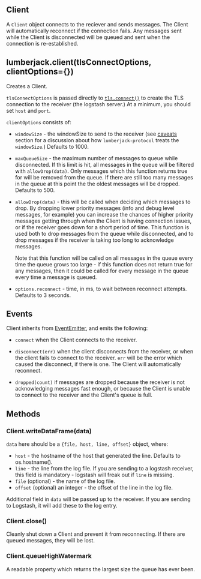 Client
------

A `Client` object connects to the reciever and sends messages.  The Client will
automatically reconnect if the connection fails.  Any messages sent while the Client is disconnected
will be queued and sent when the connection is re-established.

## lumberjack.client(tlsConnectOptions, clientOptions={})

Creates a Client.

`tlsConnectOptions` is passed directly to
[`tls.connect()`](http://nodejs.org/api/tls.html#tls_tls_connect_options_callback) to create the
TLS connection to the receiver (the logstash server.)  At a minimum, you should set `host` and `port`.

`clientOptions` consists of:

* `windowSize` - the windowSize to send to the receiver (see 
  [caveats](https://github.com/benbria/node-lumberjack-protocol#caveats) section 
  for a discussion about how `lumberjack-protocol` treats the `windowSize`.)  Defaults to 1000.

* `maxQueueSize` - the maximum number of messages to queue while disconnected.
  If this limit is hit, all messages in the queue will be filtered with
  `allowDrop(data)`.  Only messages which this function returns true for will be
  removed from the queue.  If there are still too many messages in the queue at this point
  the the oldest messages will be dropped.  Defaults to 500.

* `allowDrop(data)` - this will be called when deciding which messages to drop.
  By dropping lower priority messages (info and debug level messages, for example) you can
  increase the chances of higher priority messages getting through when the Client is
  having connection issues, or if the receiver goes down for a short period of time.
  This function is used both to drop messages from the queue while disconnected, and to drop
  messages if the receiver is taking too long to acknowledge messages.

  Note that this function will be called on all messages in the queue every time the queue grows
  too large - if this function does not return true for any messages, then it could be called
  for every message in the queue every time a message is queued.

* `options.reconnect` - time, in ms, to wait between reconnect attempts.  Defaults to 3 seconds.

## Events

Client inherits from [EventEmitter](http://nodejs.org/api/events.html#events_class_events_eventemitter), and emits the following:

* `connect` when the Client connects to the receiver.

* `disconnect(err)` when the client disconnects from the receiver, or when the client fails to
  connect to the receiver.  `err` will be the error which caused the disconnect, if there is one.
  The Client will automatically reconnect.

* `dropped(count)` if messages are dropped because the receiver is not acknowledging messages
  fast enough, or because the Client is unable to connect to the receiver and the Client's queue
  is full.

## Methods

### Client.writeDataFrame(data)

`data` here should be a `{file, host, line, offset}` object, where:

* `host` - the hostname of the host that generated the line.  Defaults to os.hostname().
* `line` - the line from the log file.  If you are sending to a logstash receiver, this field
  is mandatory - logstash will freak out if `line` is missing.
* `file` (optional) - the name of the log file.
* `offset` (optional) an integer - the offset of the line in the log file.

Additional field in `data` will be passed up to the receiver.  If you are sending to Logstash,
it will add these to the log entry.

### Client.close()

Cleanly shut down a Client and prevent it from reconnecting.  If there are queued messages, they
will be lost.

### Client.queueHighWatermark

A readable property which returns the largest size the queue has ever been.



